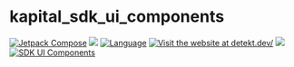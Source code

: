 # kapital_sdk_ui_components

[![Jetpack Compose](https://img.shields.io/badge/Jetpack-Compose-green.svg?logo=android)](https://developer.android.com/jetpack/compose) 
[![](https://img.shields.io/badge/minSDK-21+-blue.svg)](https://developer.android.com/studio/releases/platforms#5.0) 
[![Language](https://img.shields.io/badge/Language-Kotlin-purple.svg)](https://kotlinlang.org/)
[![Visit the website at detekt.dev/](https://img.shields.io/badge/visit-detekt-red.svg?logo=firefox)](https://detekt.dev/)
[![](https://img.shields.io/badge/Android%20CI-passing-green.svg?logo=github)](https://github.com/ILara-wd/kapital_sdk_ui_components/actions)
[![SDK UI Components](https://img.shields.io/badge/SDK-UI%20Components-pink.svg?logo=task&logoColor=green)](https://www.kapital.mx/)
